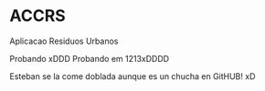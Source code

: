 ACCRS
=====

Aplicacao Residuos Urbanos

Probando xDDD
Probando em 1213xDDDD

Esteban se la come doblada aunque es un chucha en GitHUB! xD

